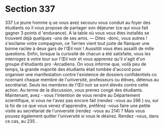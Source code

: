 # Section 337

337
Le jeune homme q ue vous avez secouru vous conduit au foyer
des étudiants où il vous propose de partager son déjeuner (ce qui
vous fait gagner 3 points d 'endurance).  A la table où vous vous
êtes installés se trouvent déjà quelques -uns de ses amis.
— Dites -donc, vous autres  ! s'exclame votre compagnon, ce
Terrien vient tout juste de flanquer une bonne raclée à deux gars
de l'Œil noir ! Aussitôt vous êtes assailli de mille questions.
Enfin, lorsque la curiosité de chacun a été satisfaite, vous les
interrogez à votre tour sur l'Œil noir et vous apprenez qu'il s'agit
d'un groupe d'étudiants pro -Arcadiens. On vous informe que,
voilà peu de temps, la grande majorité des étudiants était tombée
d'accord pour organiser une manifestation contre l'existence de
dossiers confidentiels co ncernant chaque membre de l'université,
professeurs ou élèves, détenus au secrétariat. Seuls les membres
de l'Œil noir se sont élevés contre cette action. Au terme de la
discussion, vous prenez congé des étudiants. Maintenant, avez -
vous l'intention de vous  rendre au Département scientifique, si
vous ne l'avez pas encore fait (rendez -vous au 266 ) ou, sur la foi
de ce que vous venez d'apprendre, préférez -vous faire une petite
visite au secrétariat de l'université (rendez -vous au 214) ? Mais
vous pouvez également quitter l'université si vous le désirez.
Rendez -vous, dans ce cas, au 235 .